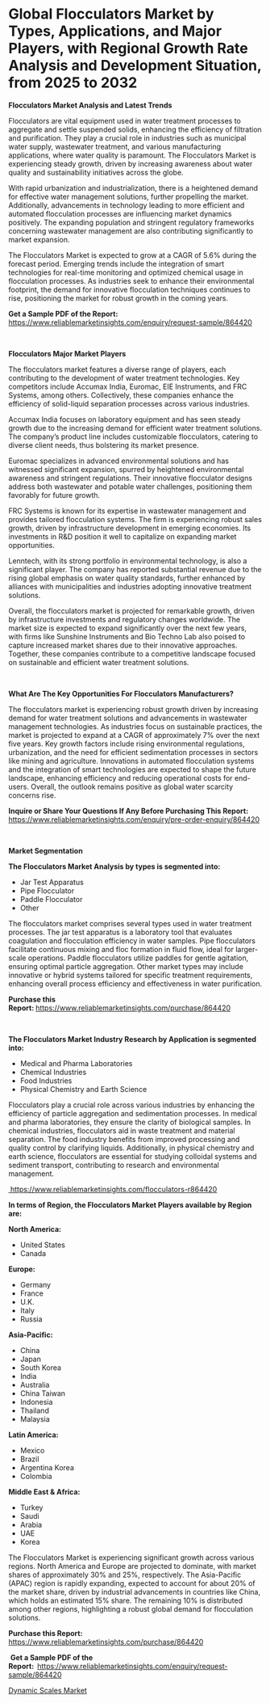 <p><h1>Global Flocculators Market by Types, Applications, and Major Players, with Regional Growth Rate Analysis and Development Situation, from 2025 to 2032</h1></p><p><strong>Flocculators Market Analysis and Latest Trends</strong></p>
<p><p>Flocculators are vital equipment used in water treatment processes to aggregate and settle suspended solids, enhancing the efficiency of filtration and purification. They play a crucial role in industries such as municipal water supply, wastewater treatment, and various manufacturing applications, where water quality is paramount. The Flocculators Market is experiencing steady growth, driven by increasing awareness about water quality and sustainability initiatives across the globe. </p><p>With rapid urbanization and industrialization, there is a heightened demand for effective water management solutions, further propelling the market. Additionally, advancements in technology leading to more efficient and automated flocculation processes are influencing market dynamics positively. The expanding population and stringent regulatory frameworks concerning wastewater management are also contributing significantly to market expansion.</p><p>The Flocculators Market is expected to grow at a CAGR of 5.6% during the forecast period. Emerging trends include the integration of smart technologies for real-time monitoring and optimized chemical usage in flocculation processes. As industries seek to enhance their environmental footprint, the demand for innovative flocculation techniques continues to rise, positioning the market for robust growth in the coming years.</p></p>
<p><strong>Get a Sample PDF of the Report:&nbsp;</strong> <a href="https://www.reliablemarketinsights.com/enquiry/request-sample/864420?utm_campaign=3291&utm_medium=2&utm_source=Github&utm_content=ia&utm_term=10042025&utm_id=flocculators">https://www.reliablemarketinsights.com/enquiry/request-sample/864420</a></p>
<p>&nbsp;</p>
<p><strong>Flocculators Major Market Players</strong></p>
<p><p>The flocculators market features a diverse range of players, each contributing to the development of water treatment technologies. Key competitors include Accumax India, Euromac, EIE Instruments, and FRC Systems, among others. Collectively, these companies enhance the efficiency of solid-liquid separation processes across various industries.</p><p>Accumax India focuses on laboratory equipment and has seen steady growth due to the increasing demand for efficient water treatment solutions. The company’s product line includes customizable flocculators, catering to diverse client needs, thus bolstering its market presence.</p><p>Euromac specializes in advanced environmental solutions and has witnessed significant expansion, spurred by heightened environmental awareness and stringent regulations. Their innovative flocculator designs address both wastewater and potable water challenges, positioning them favorably for future growth.</p><p>FRC Systems is known for its expertise in wastewater management and provides tailored flocculation systems. The firm is experiencing robust sales growth, driven by infrastructure development in emerging economies. Its investments in R&D position it well to capitalize on expanding market opportunities.</p><p>Lenntech, with its strong portfolio in environmental technology, is also a significant player. The company has reported substantial revenue due to the rising global emphasis on water quality standards, further enhanced by alliances with municipalities and industries adopting innovative treatment solutions.</p><p>Overall, the flocculators market is projected for remarkable growth, driven by infrastructure investments and regulatory changes worldwide. The market size is expected to expand significantly over the next few years, with firms like Sunshine Instruments and Bio Techno Lab also poised to capture increased market shares due to their innovative approaches. Together, these companies contribute to a competitive landscape focused on sustainable and efficient water treatment solutions.</p></p>
<p>&nbsp;</p>
<p><strong>What Are The Key Opportunities For Flocculators Manufacturers?</strong></p>
<p><p>The flocculators market is experiencing robust growth driven by increasing demand for water treatment solutions and advancements in wastewater management technologies. As industries focus on sustainable practices, the market is projected to expand at a CAGR of approximately 7% over the next five years. Key growth factors include rising environmental regulations, urbanization, and the need for efficient sedimentation processes in sectors like mining and agriculture. Innovations in automated flocculation systems and the integration of smart technologies are expected to shape the future landscape, enhancing efficiency and reducing operational costs for end-users. Overall, the outlook remains positive as global water scarcity concerns rise.</p></p>
<p><strong>Inquire or Share Your Questions If Any Before Purchasing This Report:</strong> <a href="https://www.reliablemarketinsights.com/enquiry/pre-order-enquiry/864420?utm_campaign=3291&utm_medium=2&utm_source=Github&utm_content=ia&utm_term=10042025&utm_id=flocculators">https://www.reliablemarketinsights.com/enquiry/pre-order-enquiry/864420</a></p>
<p>&nbsp;</p>
<p><strong>Market Segmentation</strong></p>
<p><strong>The Flocculators Market Analysis by types is segmented into:</strong></p>
<p><ul><li>Jar Test Apparatus</li><li>Pipe Flocculator</li><li>Paddle Flocculator</li><li>Other</li></ul></p>
<p><p>The flocculators market comprises several types used in water treatment processes. The jar test apparatus is a laboratory tool that evaluates coagulation and flocculation efficiency in water samples. Pipe flocculators facilitate continuous mixing and floc formation in fluid flow, ideal for larger-scale operations. Paddle flocculators utilize paddles for gentle agitation, ensuring optimal particle aggregation. Other market types may include innovative or hybrid systems tailored for specific treatment requirements, enhancing overall process efficiency and effectiveness in water purification.</p></p>
<p><strong>Purchase this Report:&nbsp;</strong><a href="https://www.reliablemarketinsights.com/purchase/864420?utm_campaign=3291&utm_medium=2&utm_source=Github&utm_content=ia&utm_term=10042025&utm_id=flocculators">https://www.reliablemarketinsights.com/purchase/864420</a></p>
<p>&nbsp;</p>
<p><strong>The Flocculators Market Industry Research by Application is segmented into:</strong></p>
<p><ul><li>Medical and Pharma Laboratories</li><li>Chemical Industries</li><li>Food Industries</li><li>Physical Chemistry and Earth Science</li></ul></p>
<p><p>Flocculators play a crucial role across various industries by enhancing the efficiency of particle aggregation and sedimentation processes. In medical and pharma laboratories, they ensure the clarity of biological samples. In chemical industries, flocculators aid in waste treatment and material separation. The food industry benefits from improved processing and quality control by clarifying liquids. Additionally, in physical chemistry and earth science, flocculators are essential for studying colloidal systems and sediment transport, contributing to research and environmental management.</p></p>
<p><a href="https://www.reliablemarketinsights.com/flocculators-r864420?utm_campaign=3291&utm_medium=2&utm_source=Github&utm_content=ia&utm_term=10042025&utm_id=flocculators">&nbsp;https://www.reliablemarketinsights.com/flocculators-r864420</a></p>
<p><strong>In terms of Region, the Flocculators Market Players available by Region are:</strong></p>
<p>
    <p> <strong> North America: </strong>
        <ul>
            <li>United States</li>
            <li>Canada</li>
        </ul>
        </p> 
    <p> <strong> Europe: </strong>
        <ul>
            <li>Germany</li>
            <li>France</li>
            <li>U.K.</li>
            <li>Italy</li>
            <li>Russia</li>
        </ul>
        </p> 
    <p> <strong> Asia-Pacific: </strong>
        <ul>
            <li>China</li>
            <li>Japan</li>
            <li>South Korea</li>
            <li>India</li>
            <li>Australia</li>
            <li>China Taiwan</li>
            <li>Indonesia</li>
            <li>Thailand</li>
            <li>Malaysia</li>
        </ul>
        </p> 
    <p> <strong> Latin America: </strong>
        <ul>
            <li>Mexico</li>
            <li>Brazil</li>
            <li>Argentina Korea</li>
            <li>Colombia</li>
        </ul>
        </p> 
    <p> <strong> Middle East & Africa: </strong>
        <ul>
            <li>Turkey</li>
            <li>Saudi</li>
            <li>Arabia</li>
            <li>UAE</li>
            <li>Korea</li>
        </ul>
    </p>
    </p>
<p><p>The Flocculators Market is experiencing significant growth across various regions. North America and Europe are projected to dominate, with market shares of approximately 30% and 25%, respectively. The Asia-Pacific (APAC) region is rapidly expanding, expected to account for about 20% of the market share, driven by industrial advancements in countries like China, which holds an estimated 15% share. The remaining 10% is distributed among other regions, highlighting a robust global demand for flocculation solutions.</p></p>
<p><strong>Purchase this Report: </strong><a href="https://www.reliablemarketinsights.com/purchase/864420?utm_campaign=3291&utm_medium=2&utm_source=Github&utm_content=ia&utm_term=10042025&utm_id=flocculators">https://www.reliablemarketinsights.com/purchase/864420</a></p>
<p>&nbsp;<strong>Get a Sample PDF of the Report:&nbsp;&nbsp;</strong><a href="https://www.reliablemarketinsights.com/enquiry/request-sample/864420?utm_campaign=3291&utm_medium=2&utm_source=Github&utm_content=ia&utm_term=10042025&utm_id=flocculators">https://www.reliablemarketinsights.com/enquiry/request-sample/864420</a></p>
<p><strong></strong></p>
<p><p><a href="https://github.com/mriwacraane/Market-Research-Report-List-1/blob/main/dynamic-scales-market.md?utm_campaign=3291&utm_medium=2&utm_source=Github&utm_content=ia&utm_term=10042025&utm_id=flocculators">Dynamic Scales Market</a></p></p>